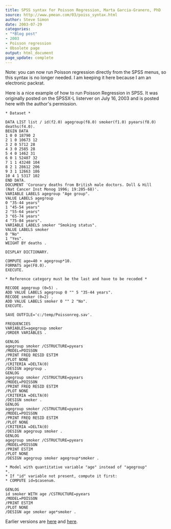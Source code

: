```yaml
---
title: SPSS syntax for Poisson Regression, Marta Garcia-Granero, PhD
source: http://www.pmean.com/03/poiss_syntax.html
author: Steve Simon
date: 2003-07-29
categories:
- "*Blog post"
- 2003
- Poisson regression 
- Obsolete page
output: html_document
page_update: complete
---
```


Note: you can now run Poisson regression directly from the SPSS menus, so this syntax is no longer needed. I am keeping it here because I am an electronic packrat.

Here is a nice example of how to run Poisson Regression in SPSS. It was originally posted on the SPSSX-L listerver on July 16, 2003 and is posted here with the author's permission.

```
* Dataset *

DATA LIST list / id(f2.0) agegroup(f8.0) smoker(f1.0) pyears(f8.0)
deaths(f4.0).
BEGIN DATA
1 0 0 18790 2
2 1 0 10673 12
3 2 0 5712 28
4 3 0 2585 28
5 4 0 1462 31
6 0 1 52407 32
7 1 1 43248 104
8 2 1 28612 206
9 3 1 12663 186
10 4 1 5317 102
END DATA.
DOCUMENT 'Coronary deaths from British male doctors. Doll & Hill
(Nat Cancer Inst Monog 1996; 19:205-68)'.
VARIABLE LABELS agegroup "Age group".
VALUE LABELS agegroup
0 "35-44 years"
1 "45-54 years"
2 "55-64 years"
3 "65-74 years"
4 "75-84 years".
VARIABLE LABELS smoker "Smoking status".
VALUE LABELS smoker
0 "No"
1 "Yes".
WEIGHT BY deaths .

DISPLAY DICTIONARY.

COMPUTE age=40 + agegroup*10.
FORMATS age(F8.0).
EXECUTE.

* Reference category must be the last and have to be recoded *

RECODE agegroup (0=5) .
ADD VALUE LABELS agegroup 0 "" 5 "35-44 years".
RECODE smoker (0=2) .
ADD VALUE LABELS smoker 0 "" 2 "No".
EXECUTE.

SAVE OUTFILE='c:/temp/Poissonreg.sav'.

FREQUENCIES
VARIABLES=agegroup smoker
/ORDER VARIABLES .

GENLOG
agegroup smoker /CSTRUCTURE=pyears
/MODEL=POISSON
/PRINT FREQ RESID ESTIM
/PLOT NONE
/CRITERIA =DELTA(0)
/DESIGN agegroup .
GENLOG
agegroup smoker /CSTRUCTURE=pyears
/MODEL=POISSON
/PRINT FREQ RESID ESTIM
/PLOT NONE
/CRITERIA =DELTA(0)
/DESIGN smoker .
GENLOG
agegroup smoker /CSTRUCTURE=pyears
/MODEL=POISSON
/PRINT FREQ RESID ESTIM
/PLOT NONE
/CRITERIA =DELTA(0)
/DESIGN agegroup smoker .
GENLOG
agegroup smoker /CSTRUCTURE=pyears
/MODEL=POISSON
/PRINT ESTIM
/PLOT NONE
/DESIGN agegroup smoker agegroup*smoker .

* Model with quantitative variable "age" instead of "agegroup"
*.
* If "id" variable not present, compute it first:
* COMPUTE id=$casenum.

GENLOG
id smoker WITH age /CSTRUCTURE=pyears
/MODEL=POISSON
/PRINT ESTIM
/PLOT NONE
/DESIGN age smoker age*smoker .
```

Earlier versions are [here][sim1] and [here][sim2].

[sim1]: http://www.pmean.com/03/poiss_syntax.html
[sim2]: http://new.pmean.com/spss-poisson-regression/
